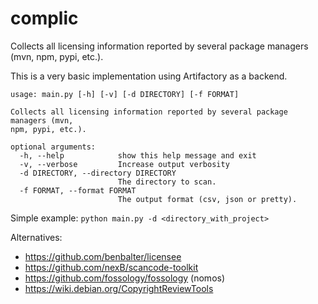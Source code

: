 # complic
Collects all licensing information reported by several package managers (mvn, npm, pypi, etc.).

This is a very basic implementation using Artifactory as a backend.

```
usage: main.py [-h] [-v] [-d DIRECTORY] [-f FORMAT]

Collects all licensing information reported by several package managers (mvn,
npm, pypi, etc.).

optional arguments:
  -h, --help            show this help message and exit
  -v, --verbose         Increase output verbosity
  -d DIRECTORY, --directory DIRECTORY
                        The directory to scan.
  -f FORMAT, --format FORMAT
                        The output format (csv, json or pretty).
```

Simple example: `python main.py -d <directory_with_project>`

Alternatives:
  * https://github.com/benbalter/licensee
  * https://github.com/nexB/scancode-toolkit
  * https://github.com/fossology/fossology (nomos)
  * https://wiki.debian.org/CopyrightReviewTools
